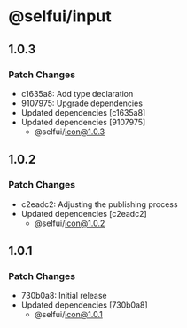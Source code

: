 # @selfui/input

## 1.0.3

### Patch Changes

- c1635a8: Add type declaration
- 9107975: Upgrade dependencies
- Updated dependencies [c1635a8]
- Updated dependencies [9107975]
  - @selfui/icon@1.0.3

## 1.0.2

### Patch Changes

- c2eadc2: Adjusting the publishing process
- Updated dependencies [c2eadc2]
  - @selfui/icon@1.0.2

## 1.0.1

### Patch Changes

- 730b0a8: Initial release
- Updated dependencies [730b0a8]
  - @selfui/icon@1.0.1
